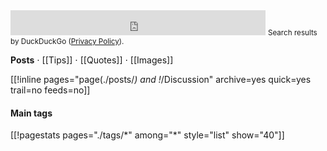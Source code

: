 <div class="searchddg">
<iframe src="https://duckduckgo.com/search.html?site=hroy.eu&prefill=search on hroy.eu with DuckDuckGo&focus=yes" style="overflow:hidden;margin:0 auto;padding:0;width:100%;max-width:408px;height:40px;" frameborder="0"></iframe>
<small>Search results by DuckDuckGo (<a href="https://duckduckgo.com/privacy">Privacy Policy</a>).</small>
</div>


**Posts** ⋅ [[Tips]] ⋅ [[Quotes]] ⋅ [[Images]]

[[!inline pages="page(./posts/*) and !*/Discussion" archive=yes
quick=yes trail=no feeds=no]]

#### Main tags

<nav class="tags">
[[!pagestats pages="./tags/*" among="*" style="list" show="40"]]
</nav>

